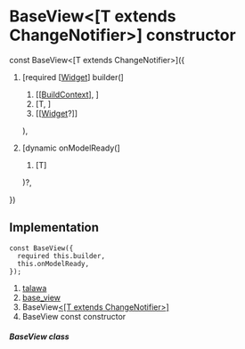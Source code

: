 
<div>

# BaseView\<[T extends ChangeNotifier\>] constructor

</div>


const BaseView\<[T extends ChangeNotifier\>]({

1.  [required
    [[Widget](https://api.flutter.dev/flutter/widgets/Widget-class.md)]
    builder(]
    1.  [[[BuildContext](https://api.flutter.dev/flutter/widgets/BuildContext-class.md)],
        ]
    2.  [T, ]
    3.  [[[Widget](https://api.flutter.dev/flutter/widgets/Widget-class.html)?]]

    ),
2.  [dynamic
    onModelReady(]
    1.  [T]

    )?,

})



## Implementation

``` language-dart
const BaseView({
  required this.builder,
  this.onModelReady,
});
```







1.  [talawa](../../index.md)
2.  [base_view](../../views_base_view/)
3.  BaseView[\<[T extends
    ChangeNotifier\>]](../../views_base_view/BaseView-class.md)
4.  BaseView const constructor

##### BaseView class







